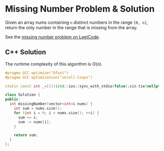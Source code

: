 # Missing Number Problem & Solution

Given an array nums containing `n` distinct numbers in the range `[0, n]`, return the only number in the range that is missing from the array.

See the [missing number problem on LeetCode](https://leetcode.com/problems/missing-number).

## C++ Solution

The runtime complexity of this algorithm is $O(n)$.

```cpp
#pragma GCC optimize("Ofast")
#pragma GCC optimization("unroll-loops")

static const int _=[](){std::ios::sync_with_stdio(false);cin.tie(nullptr);cout.tie(nullptr);return 0;}();

class Solution {
public:
  int missingNumber(vector<int>& nums) {
    int sum = nums.size();
    for (int i = 0; i < nums.size(); ++i) {
      sum += i;
      sum -= nums[i];
    }

    return sum;
  }
};
```
